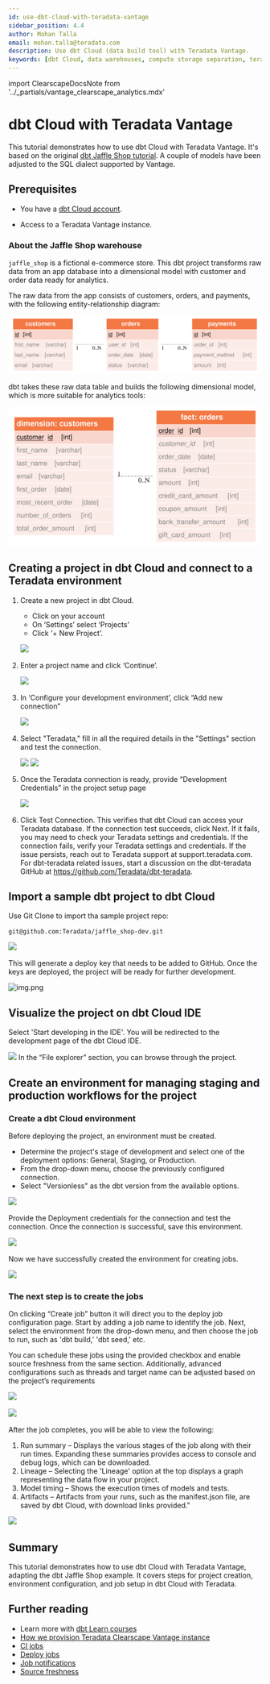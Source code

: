 ```yaml
---
id: use-dbt-cloud-with-teradata-vantage
sidebar_position: 4.4
author: Mohan Talla
email: mohan.talla@teradata.com
description: Use dbt Cloud (data build tool) with Teradata Vantage.
keywords: [dbt Cloud, data warehouses, compute storage separation, teradata, vantage, cloud data platform, object storage, business intelligence, enterprise analytics, elt, dbt.]
---
```


import ClearscapeDocsNote from '../_partials/vantage_clearscape_analytics.mdx'

# dbt Cloud with Teradata Vantage

This tutorial demonstrates how to use dbt Cloud with Teradata Vantage. It's based on the original [dbt Jaffle Shop tutorial](https://github.com/Teradata/jaffle_shop-dev). A couple of models have been adjusted to the SQL dialect supported by Vantage.

## Prerequisites

* You have a [dbt Cloud account](https://www.getdbt.com/signup/).
* Access to a Teradata Vantage instance.

    <ClearscapeDocsNote />

### About the Jaffle Shop warehouse

`jaffle_shop` is a fictional e-commerce store. This dbt project transforms raw data from an app database into a dimensional model with customer and order data ready for analytics.

The raw data from the app consists of customers, orders, and payments, with the following entity-relationship diagram:

![](../images/dbt1.svg)

dbt takes these raw data table and builds the following dimensional model, which is more suitable for analytics tools:

![](../images/dbt2.svg)

## Creating a project in dbt Cloud and connect to a Teradata environment
1.	Create a new project in dbt Cloud. 
    * Click on your account 
    * On ‘Settings’ select ‘Projects’ 
    * Click ‘+ New Project’.

    ![](../images/dbt-cloud/dbt-cloud1.png)

2. Enter a project name and click ‘Continue’.

    ![](../images/dbt-cloud/dbt-cloud2.png)

3.	In ‘Configure your development environment’, click “Add new connection”

    ![](../images/dbt-cloud/dbt-cloud3.png)

4.	Select "Teradata," fill in all the required details in the "Settings" section and test the connection.

    ![](../images/dbt-cloud/dbt-cloud4.png)
    ![](../images/dbt-cloud/dbt-cloud5.png)

5.	Once the Teradata connection is ready, provide “Development Credentials” in the project setup page

    ![](../images/dbt-cloud/dbt-cloud6.png)

6.	Click Test Connection. This verifies that dbt Cloud can access your Teradata database. If the connection test succeeds, click Next. If it fails, you may need to check your Teradata settings and credentials. If the connection fails, verify your Teradata settings and credentials. If the issue persists, reach out to Teradata support at support.teradata.com. For dbt-teradata related issues, start a discussion on the dbt-teradata GitHub at https://github.com/Teradata/dbt-teradata.

## Import a sample dbt project to dbt Cloud

Use Git Clone to import tha sample project repo: 
```
git@github.com:Teradata/jaffle_shop-dev.git
```

![](../images/dbt-cloud/dbt-cloud7.png)

This will generate a deploy key that needs to be added to GitHub. Once the keys are deployed, the project will be ready for further development.

![img.png](../images/dbt-cloud/dbt-cloud8.png)

## Visualize the project on dbt Cloud IDE

Select 'Start developing in the IDE'. You will be redirected to the development page of the dbt Cloud IDE.

![](../images/dbt-cloud/dbt-cloud9.png)
In the “File explorer” section, you can browse through the project.

## Create an environment for managing staging and production workflows for the project 

### Create a dbt Cloud environment

Before deploying the project, an environment must be created.
* Determine the project's stage of development and select one of the deployment options: General, Staging, or Production.
* From the drop-down menu, choose the previously configured connection.
* Select "Versionless" as the dbt version from the available options.

![](../images/dbt-cloud/dbt-cloud10.png)

Provide the Deployment credentials for the connection and test the connection.
Once the connection is successful, save this environment.

![](../images/dbt-cloud/dbt-cloud11.png)

Now we have successfully created the environment for creating jobs.

![](../images/dbt-cloud/dbt-cloud12.png)

### The next step is to create the jobs

On clicking “Create job” button it will direct you to the deploy job configuration page. Start by adding a job name to identify the job. Next, select the environment from the drop-down menu, and then choose the job to run, such as 'dbt build,' 'dbt seed,' etc.

You can schedule these jobs using the provided checkbox and enable source freshness from the same section. Additionally, advanced configurations such as threads and target name can be adjusted based on the project’s requirements

![](../images/dbt-cloud/dbt-cloud13.png)

![](../images/dbt-cloud/dbt-cloud14.png)

After the job completes, you will be able to view the following:
1.	Run summary – Displays the various stages of the job along with their run times. Expanding these summaries provides access to console and debug logs, which can be downloaded.
2.	Lineage – Selecting the 'Lineage' option at the top displays a graph representing the data flow in your project.
3.	Model timing – Shows the execution times of models and tests.
4.	Artifacts – Artifacts from your runs, such as the manifest.json file, are saved by dbt Cloud, with download links provided."

![](../images/dbt-cloud/dbt-cloud15.png)

## Summary

This tutorial demonstrates how to use dbt Cloud with Teradata Vantage, adapting the dbt Jaffle Shop example. It covers steps for project creation, environment configuration, and job setup in dbt Cloud with Teradata.

## Further reading
- Learn more with [dbt Learn courses](https://learn.getdbt.com)
- [How we provision Teradata Clearscape Vantage instance](https://developers.teradata.com/quickstarts/get-access-to-vantage/clearscape-analytics-experience/getting-started-with-csae/)
- [CI jobs](/docs/deploy/continuous-integration)
- [Deploy jobs](/docs/deploy/deploy-jobs)
- [Job notifications](/docs/deploy/job-notifications)
- [Source freshness](/docs/deploy/source-freshness)
  
  